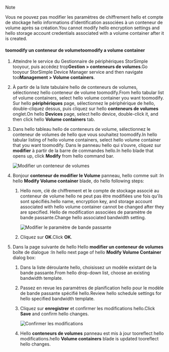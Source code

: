 <!--author=alkohli last changed: 07/05/2017-->

> [!NOTE] 
> <span data-ttu-id="89e38-101">Vous ne pouvez pas modifier les paramètres de chiffrement hello et compte de stockage hello informations d’identification associées à un conteneur de volume après sa création.</span><span class="sxs-lookup"><span data-stu-id="89e38-101">You cannot modify hello encryption settings and hello storage account credentials associated with a volume container after it is created.</span></span>

#### <a name="toomodify-a-volume-container"></a><span data-ttu-id="89e38-102">toomodify un conteneur de volume</span><span class="sxs-lookup"><span data-stu-id="89e38-102">toomodify a volume container</span></span>

1. <span data-ttu-id="89e38-103">Atteindre le service du Gestionnaire de périphériques StorSimple tooyour, puis accédez trop**Gestion > conteneurs de volumes**.</span><span class="sxs-lookup"><span data-stu-id="89e38-103">Go tooyour StorSimple Device Manager service and then navigate too**Management > Volume containers**.</span></span>

2. <span data-ttu-id="89e38-104">À partir de la liste tabulaire hello de conteneurs de volumes, sélectionnez hello conteneur de volume toomodify.</span><span class="sxs-lookup"><span data-stu-id="89e38-104">From hello tabular list of volume containers, select hello volume container you want toomodify.</span></span> <span data-ttu-id="89e38-105">Sur hello **périphériques** page, sélectionnez le périphérique de hello, double-cliquez dessus, puis cliquez sur hello **conteneurs de volumes** onglet.</span><span class="sxs-lookup"><span data-stu-id="89e38-105">On hello **Devices** page, select hello device, double-click it, and then click hello **Volume containers** tab.</span></span>

2. <span data-ttu-id="89e38-106">Dans hello tableau hello de conteneurs de volume, sélectionnez le conteneur de volumes de hello que vous souhaitez toomodify.</span><span class="sxs-lookup"><span data-stu-id="89e38-106">In hello tabular listing of hello volume containers, select hello volume container that you want toomodify.</span></span> <span data-ttu-id="89e38-107">Dans le panneau hello qui s’ouvre, cliquez sur **modifier** à partir de la barre de commandes hello.</span><span class="sxs-lookup"><span data-stu-id="89e38-107">In hello blade that opens up, click **Modify** from hello command bar.</span></span>

    ![Modifier un conteneur de volumes](./media/storsimple-8000-modify-volume-container/modify-vol-container1.png)

3. <span data-ttu-id="89e38-109">Bonjour **conteneur de modifier le Volume** panneau, hello comme suit :</span><span class="sxs-lookup"><span data-stu-id="89e38-109">In hello **Modify Volume container** blade, do hello following steps:</span></span>
   
   1. <span data-ttu-id="89e38-110">Hello nom, clé de chiffrement et le compte de stockage associé au conteneur de volume hello ne peut pas être modifiées une fois qu’ils sont spécifiés.</span><span class="sxs-lookup"><span data-stu-id="89e38-110">hello name, encryption key, and storage account associated with hello volume container cannot be changed after they are specified.</span></span> <span data-ttu-id="89e38-111">Hello de modification associées de paramètre de bande passante.</span><span class="sxs-lookup"><span data-stu-id="89e38-111">Change hello associated bandwidth setting.</span></span>
      
       ![Modifier le paramètre de bande passante](./media/storsimple-8000-modify-volume-container/modify-vol-container2.png)

   2.  <span data-ttu-id="89e38-113">Cliquez sur **OK**.</span><span class="sxs-lookup"><span data-stu-id="89e38-113">Click **OK**.</span></span>
4. <span data-ttu-id="89e38-114">Dans la page suivante de hello Hello **modifier un conteneur de volumes** boîte de dialogue :</span><span class="sxs-lookup"><span data-stu-id="89e38-114">In hello next page of hello **Modify Volume Container** dialog box:</span></span>
   
   1. <span data-ttu-id="89e38-115">Dans la liste déroulante hello, choisissez un modèle existant de la bande passante.</span><span class="sxs-lookup"><span data-stu-id="89e38-115">From hello drop-down list, choose an existing bandwidth template.</span></span>
   2. <span data-ttu-id="89e38-116">Passez en revue les paramètres de planification hello pour le modèle de bande passante spécifié hello.</span><span class="sxs-lookup"><span data-stu-id="89e38-116">Review hello schedule settings for hello specified bandwidth template.</span></span>
   3. <span data-ttu-id="89e38-117">Cliquez sur **enregistrer** et confirmer les modifications hello.</span><span class="sxs-lookup"><span data-stu-id="89e38-117">Click **Save** and confirm hello changes.</span></span>
      
       ![Confirmer les modifications](./media/storsimple-8000-modify-volume-container/modify-vol-container3.png)

   3. <span data-ttu-id="89e38-119">Hello **conteneurs de volumes** panneau est mis à jour tooreflect hello modifications.</span><span class="sxs-lookup"><span data-stu-id="89e38-119">hello **Volume containers** blade is updated tooreflect hello changes.</span></span>

